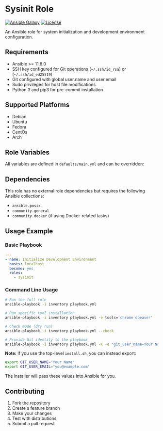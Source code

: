 # Sysinit Role

[![Ansible Galaxy](https://img.shields.io/ansible/role/sysinit.svg)](https://galaxy.ansible.com/kedwards/sysinit)
[![License](https://img.shields.io/badge/license-MIT-blue.svg)](https://github.com/kedwards/sysinit/blob/main/LICENSE)

An Ansible role for system initialization and development environment configuration.

## Requirements

- Ansible >= 11.8.0
- SSH key configured for Git operations (`~/.ssh/id_rsa`) or (`~/.ssh/id_ed25519`)
- Git configured with global user.name and user.email
- Sudo privileges for host file modifications
- Python 3 and pip3 for pre-commit installation

## Supported Platforms

- Debian
- Ubuntu
- Fedora
- CentOs
- Arch

## Role Variables

All variables are defined in `defaults/main.yml` and can be overridden:

## Dependencies

This role has no external role dependencies but requires the following Ansible collections:
- `ansible.posix`
- `community.general`
- `community.docker` (if using Docker-related tasks)

## Usage Example

### Basic Playbook
```yaml
---
- name: Initialize Development Environment
  hosts: localhost
  become: yes
  roles:
    - sysinit
```

### Command Line Usage
```bash
# Run the full role
ansible-playbook -i inventory playbook.yml

# Run specific tool installation
ansible-playbook -i inventory playbook.yml -e tools='chrome dbeaver' 

# Check mode (dry run)
ansible-playbook -i inventory playbook.yml --check

# Provide Git identity to the playbook
ansible-playbook -i inventory playbook.yml -K -e "git_user_name=Your Name" -e "git_user_email=you@example.com"
```

**Note:** If you use the top-level `install.sh`, you can instead export:
```bash
export GIT_USER_NAME="Your Name"
export GIT_USER_EMAIL="you@example.com"
```
The installer will pass these values into Ansible for you.

## Contributing

1. Fork the repository
2. Create a feature branch
3. Make your changes
4. Test with distributions
5. Submit a pull request
